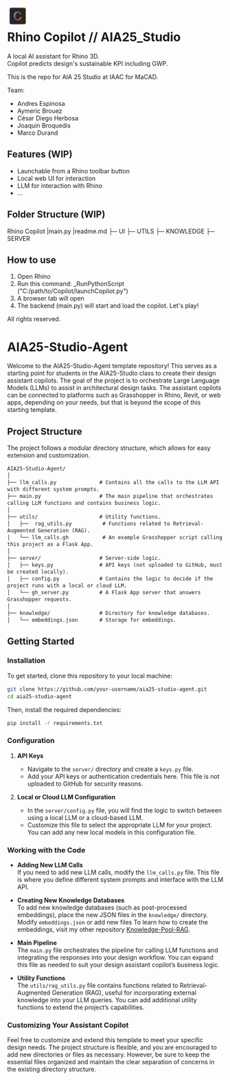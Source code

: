 <img src="ui/assets/copilot_icon_dark.svg" alt="Copilot Logo" width="48"  align="left"/>
<br>

# Rhino Copilot // AIA25_Studio

A local AI assistant for Rhino 3D.  
Copilot predicts design's sustainable KPI including GWP.


This is the repo for AIA 25 Studio at IAAC for MaCAD.

Team:
- Andres Espinosa
- Aymeric Brouez
- César Diego Herbosa
- Joaquin Broquedis
- Marco Durand
  

## Features (WIP)

- Launchable from a Rhino toolbar button
- Local web UI for interaction
- LLM for interaction with Rhino
- ...


## Folder Structure (WIP)
Rhino Copilot
|main.py
|readme.md
├─ UI
├─ UTILS
├─ KNOWLEDGE
├─ SERVER

## How to use
1. Open Rhino
2. Run this command:
_RunPythonScript ("C:/path/to/Copilot/launchCopilot.py")
3. A browser tab will open
4. The backend (main.py) will start and load the copilot. Let's play!



All rights reserved.













# AIA25-Studio-Agent

Welcome to the AIA25-Studio-Agent template repository! This serves as a starting point for students in the AIA25-Studio class to create their design assistant copilots. The goal of the project is to orchestrate Large Language Models (LLMs) to assist in architectural design tasks. The assistant copilots can be connected to platforms such as Grasshopper in Rhino, Revit, or web apps, depending on your needs, but that is beyond the scope of this starting template.

## Project Structure

The project follows a modular directory structure, which allows for easy extension and customization.

```
AIA25-Studio-Agent/
│
├── llm_calls.py              # Contains all the calls to the LLM API with different system prompts.
├── main.py                   # The main pipeline that orchestrates calling LLM functions and contains business logic.
│
├── utils/                    # Utility functions.
│   ├──  rag_utils.py          # Functions related to Retrieval-Augmented Generation (RAG).
│   └── llm_calls.gh           # An example Grasshopper script calling this project as a Flask App.
│
├── server/                   # Server-side logic.
│   ├── keys.py               # API keys (not uploaded to GitHub, must be created locally).
│   ├── config.py             # Contains the logic to decide if the project runs with a local or cloud LLM.
│   └── gh_server.py          # A Flask App server that answers Grasshopper requests.
│
├── knowledge/                # Directory for knowledge databases.
│   └── embeddings.json       # Storage for embeddings.
```

## Getting Started

### Installation

To get started, clone this repository to your local machine:

```bash
git clone https://github.com/your-username/aia25-studio-agent.git
cd aia25-studio-agent
```

Then, install the required dependencies:

```bash
pip install -r requirements.txt
```

### Configuration

1. **API Keys**  
   - Navigate to the `server/` directory and create a `keys.py` file.  
   - Add your API keys or authentication credentials here. This file is not uploaded to GitHub for security reasons.

2. **Local or Cloud LLM Configuration**  
   - In the `server/config.py` file, you will find the logic to switch between using a local LLM or a cloud-based LLM.  
   - Customize this file to select the appropriate LLM for your project. You can add any new local models in this configuration file.

### Working with the Code

- **Adding New LLM Calls**  
  If you need to add new LLM calls, modify the `llm_calls.py` file. This file is where you define different system prompts and interface with the LLM API.

- **Creating New Knowledge Databases**  
  To add new knowledge databases (such as post-processed embeddings), place the new JSON files in the `knowledge/` directory. Modify `embeddings.json` or add new files To learn how to create the embeddings, visit my other repository [Knowledge-Pool-RAG](https://github.com/jomiguelcarv/LLM-Knowledge-Pool-RAG).

- **Main Pipeline**  
  The `main.py` file orchestrates the pipeline for calling LLM functions and integrating the responses into your design workflow. You can expand this file as needed to suit your design assistant copilot’s business logic.

- **Utility Functions**  
  The `utils/rag_utils.py` file contains functions related to Retrieval-Augmented Generation (RAG), useful for incorporating external knowledge into your LLM queries. You can add additional utility functions to extend the project’s capabilities.

### Customizing Your Assistant Copilot

Feel free to customize and extend this template to meet your specific design needs. The project structure is flexible, and you are encouraged to add new directories or files as necessary. However, be sure to keep the essential files organized and maintain the clear separation of concerns in the existing directory structure.
